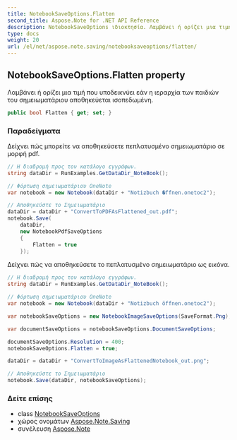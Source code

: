 ```yaml
---
title: NotebookSaveOptions.Flatten
second_title: Aspose.Note for .NET API Reference
description: NotebookSaveOptions ιδιοκτησία. Λαμβάνει ή ορίζει μια τιμή που υποδεικνύει εάν η ιεραρχία των παιδιών του σημειωματάριου αποθηκεύεται ισοπεδωμένη.
type: docs
weight: 20
url: /el/net/aspose.note.saving/notebooksaveoptions/flatten/
---
```

## NotebookSaveOptions.Flatten property

Λαμβάνει ή ορίζει μια τιμή που υποδεικνύει εάν η ιεραρχία των παιδιών του σημειωματάριου αποθηκεύεται ισοπεδωμένη.

```csharp
public bool Flatten { get; set; }
```

### Παραδείγματα

Δείχνει πώς μπορείτε να αποθηκεύσετε πεπλατυσμένο σημειωματάριο σε μορφή pdf.

```csharp
// Η διαδρομή προς τον κατάλογο εγγράφων.
string dataDir = RunExamples.GetDataDir_NoteBook();

// Φόρτωση σημειωματάριου OneNote
var notebook = new Notebook(dataDir + "Notizbuch �ffnen.onetoc2");

// Αποθηκεύστε το Σημειωματάριο
dataDir = dataDir + "ConvertToPDFAsFlattened_out.pdf";
notebook.Save(
    dataDir,
    new NotebookPdfSaveOptions
    {
        Flatten = true
    });
```

Δείχνει πώς να αποθηκεύσετε το πεπλατυσμένο σημειωματάριο ως εικόνα.

```csharp
// Η διαδρομή προς τον κατάλογο εγγράφων.
string dataDir = RunExamples.GetDataDir_NoteBook();

// Φόρτωση σημειωματάριου OneNote
var notebook = new Notebook(dataDir + "Notizbuch öffnen.onetoc2");

var notebookSaveOptions = new NotebookImageSaveOptions(SaveFormat.Png);

var documentSaveOptions = notebookSaveOptions.DocumentSaveOptions;

documentSaveOptions.Resolution = 400;
notebookSaveOptions.Flatten = true;

dataDir = dataDir + "ConvertToImageAsFlattenedNotebook_out.png";

// Αποθηκεύστε το Σημειωματάριο
notebook.Save(dataDir, notebookSaveOptions);
```

### Δείτε επίσης

* class [NotebookSaveOptions](../)
* χώρος ονομάτων [Aspose.Note.Saving](../../notebooksaveoptions/)
* συνέλευση [Aspose.Note](../../../)


